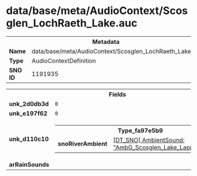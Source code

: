<h1>data/base/meta/AudioContext/Scosglen_LochRaeth_Lake.auc</h1><table><tr><th colspan="100%">Metadata</th></tr><tr><td><b>Name</b></td><td>data/base/meta/AudioContext/Scosglen_LochRaeth_Lake.auc</td></tr><tr><td><b>Type</b></td><td>AudioContextDefinition</td></tr><tr><td><b>SNO ID</b></td><td>1191935</td></tr></table>

<table><tr><th colspan="100%">Fields</th></tr><tr><td><b>unk_2d0db3d</b></td><td><code>0</code></td></tr><tr><td><b>unk_e197f62</b></td><td><code>0</code></td></tr><tr><td><b>unk_d110c10</b></td><td><table><tr><th colspan="100%">Type_fa97e5b9</th></tr><tr><td><b>snoRiverAmbient</b></td><td><a href="..\AmbientSound\AmbG_Scosglen_Lake_Lapping_Close.ams">[DT_SNO] AmbientSound: "AmbG_Scosglen_Lake_Lapping_Close"</a></td></tr></table>

</td></tr><tr><td><b>arRainSounds</b></td><td></td></tr></table>

